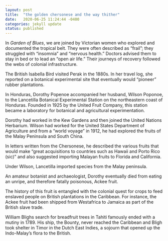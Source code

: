 ```yaml
---
layout: post
title:  "the golden chersonese and the way thither"
date:   2020-06-25 11:24:44 -0400
categories: jekyll update
status: published
---
```

In *Garden of Blues*, we are joined by Victorian women who explored and documented the tropical belt. They were often described as “frail”; they struggled with “insomnia” and “nervous health.” Doctors advised them to stay in bed or to lead an “open air life.” Their journeys of recovery followed the webs of colonial infrastructure. 

The British Isabella Bird visited Perak in the 1880s. In her travel log, she reported on a botanical experimental site that eventually would “pioneer” rubber plantations. 

In Honduras, Dorothy Popenoe accompanied her husband, Wilson Poponoe, to the Lancetilla Botanical Experimental Station on the northeastern coast of Honduras. Founded in 1925 by the United Fruit Company, this station became a laboratory for botanical and agricultural experimentation. 

Dorothy had worked in the Kew Gardens and then joined the United Nations Herbarium. Wilson had worked for the United States Department of Agriculture and from a “world voyage” in 1912, he had explored the fruits of the Malay Peninsula and South China. 

In letters written from the Chersonese, he described the various fruits that would make “great acquisitions to countries such as Hawaii and Porto Rico (sic)” and also suggested importing Malayan fruits to Florida and California.

Under Wilson, Lancetilla imported species from the Malay peninsula.

An amateur botanist and archaeologist, Dorothy eventually died from eating an unripe, and therefore fatally poisonous, Ackee fruit. 

The history of this fruit is entangled with the colonial quest for crops to feed enslaved people on British plantations in the Caribbean. For instance, the Ackee fruit had been shipped from Westafrica to Jamaica as part of the British slave trade. 

William Blighs search for breadfruit trees in Tahiti famously ended with a mutiny in 1789. His ship, the Bounty, never reached the Caribbean and Bligh took shelter in Timor in the Dutch East Indies, a sojourn that opened up the Indo-Malay’s flora to the British. 
